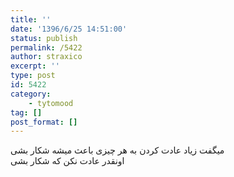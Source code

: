 ```yaml
---
title: ''
date: '1396/6/25 14:51:00'
status: publish
permalink: /5422
author: straxico
excerpt: ''
type: post
id: 5422
category:
    - tytomood
tag: []
post_format: []
---
```

میگفت زیاد عادت کردن به هر چیزی باعث میشه شکار بشی  
اونقدر عادت نکن که شکار بشی